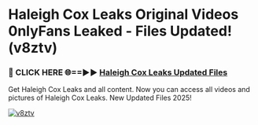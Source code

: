 # Haleigh Cox Leaks Original Videos 0nlyFans Leaked - Files Updated! (v8ztv)

<h3>🔴 CLICK HERE 🌐==►► <a href="https://tinyurl.com/2jnfzry5" rel="nofollow">Haleigh Cox Leaks Updated Files</a></h3>

Get Haleigh Cox Leaks and all content. Now you can access all videos and pictures of Haleigh Cox Leaks. New Updated Files 2025!

[![v8ztv](https://i.imgur.com/GyGTBgg.gif)](https://tinyurl.com/2jnfzry5)
